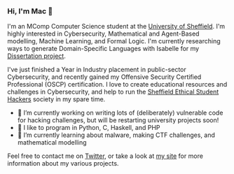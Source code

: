 ### Hi, I'm Mac 👋

I'm an MComp Computer Science student at the [University of Sheffield](https://www.sheffield.ac.uk/dcs). I'm highly interested in Cybersecurity, Mathematical and Agent-Based modelling, Machine Learning, and Formal Logic. I'm currently researching ways to generate Domain-Specific Languages with Isabelle for my [Dissertation project](https://github.com/Twigonometry/IsabelleDSL).

I've just finished a Year in Industry placement in public-sector Cybersecurity, and recently gained my Offensive Security Certified Professional (OSCP) certification. I love to create educational resources and challenges in Cybersecurity, and help to run the [Sheffield Ethical Student Hackers](https://shefesh.com) society in my spare time.

- 🔭 I’m currently working on writing lots of (deliberately) vulnerable code for hacking challenges, but will be restarting university projects soon!
- 💬 I like to program in Python, C, Haskell, and PHP
- 🌱 I’m currently learning about malware, making CTF challenges, and mathematical modelling

Feel free to contact me on [Twitter](https://twitter.com/mac__goodwin), or take a look at [my site](https://www.mac-goodwin.com/) for more information about my various projects.

<!--
**Twigonometry/Twigonometry** is a ✨ _special_ ✨ repository because its `README.md` (this file) appears on your GitHub profile.

Here are some ideas to get you started:

- 🔭 I’m currently working on ...
- 🌱 I’m currently learning ...
- 👯 I’m looking to collaborate on ...
- 🤔 I’m looking for help with ...
- 💬 Ask me about ...
- 📫 How to reach me: ...
- 😄 Pronouns: ...
- ⚡ Fun fact: ...
-->
